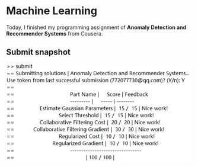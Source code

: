 # Machine Learning

Today, I finished my programming assignment of **Anomaly Detection and Recommender Systems** from Cousera.

## Submit snapshot
![](pic/finish_snapshot.png)